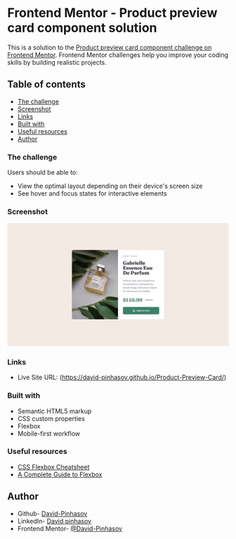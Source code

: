 # Frontend Mentor - Product preview card component solution

This is a solution to the [Product preview card component challenge on Frontend Mentor](https://www.frontendmentor.io/challenges/product-preview-card-component-GO7UmttRfa). Frontend Mentor challenges help you improve your coding skills by building realistic projects. 

## Table of contents

- [The challenge](#the-challenge)
- [Screenshot](#screenshot)
- [Links](#links)
- [Built with](#built-with)
- [Useful resources](#useful-resources)
- [Author](#author)

### The challenge

Users should be able to:

- View the optimal layout depending on their device's screen size
- See hover and focus states for interactive elements

### Screenshot

![](./Screenshot-desktop.jpg)

### Links

- Live Site URL: (https://david-pinhasov.github.io/Product-Preview-Card/)


### Built with

- Semantic HTML5 markup
- CSS custom properties
- Flexbox
- Mobile-first workflow

### Useful resources

- [CSS Flexbox Cheatsheet](https://flexboxsheet.com/)
- [A Complete Guide to Flexbox](https://css-tricks.com/snippets/css/a-guide-to-flexbox/)

## Author

- Github- [David-Pinhasov](https://github.com/David-Pinhasov/Frontend-Mentor.git)
- LinkedIn- [David pinhasov](https://www.linkedin.com/in/david-pinhasov-7512641b7)
- Frontend Mentor- [@David-Pinhasov](https://www.frontendmentor.io/profile/David-Pinhasov)
